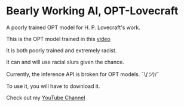 # Bearly Working AI, OPT-Lovecraft
A poorly trained OPT model for H. P. Lovecraft's work.

This is the OPT model trained in this [video](https://www.youtube.com/watch?v=_GLixmhmdZc)

It is both poorly trained and extremely racist.

It can and will use racial slurs given the chance.

Currently, the inference API is broken for OPT models. ¯\\_(ツ)_/¯ 

To use it, you will have to download it.

Check out my [YouTube Channel](https://www.youtube.com/channel/UCLXxfueCPZRZnyGFWJ07uqA)
